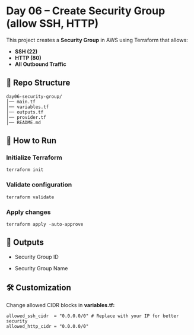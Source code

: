 # Day 06 – Create Security Group (allow SSH, HTTP)

This project creates a **Security Group** in AWS using Terraform that allows:
- **SSH (22)**
- **HTTP (80)**
- **All Outbound Traffic**

## 📂 Repo Structure
```
day06-security-group/
│── main.tf
│── variables.tf
│── outputs.tf
│── provider.tf
│── README.md
```
## 🚀 How to Run

### Initialize Terraform
```
terraform init
```
### Validate configuration
```
terraform validate
```
### Apply changes
```
terraform apply -auto-approve
```
## 🔑 Outputs

* Security Group ID

* Security Group Name

## 🛠️ Customization

Change allowed CIDR blocks in **variables.tf:**
```
allowed_ssh_cidr  = "0.0.0.0/0" # Replace with your IP for better security
allowed_http_cidr = "0.0.0.0/0"
```